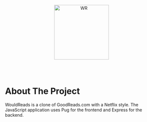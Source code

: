 <!-- [![Live Link][live-link-shield]][live-link-url]
[![LinkedIn][linkedin-shield]][linkedin-url] -->

<p align="center">
  <a target="_blank" href="https://wouldreadz.herokuapp.com/">
    <img src="public/images/WouldReadsIMG.jpg" alt="WR" height="180">
  </a>
</p>

<br /><br />

# About The Project
WouldReads is a clone of GoodReads.com with a Netflix style. The JavaScript application uses Pug for the frontend and Express for the backend.











[live-link-shield]: https://img.shields.io/badge/-LiveLink-red?style=for-the-badge&logo=red
[live-link-url]: https://wouldreadz.herokuapp.com/

[linkedin-shield]: https://img.shields.io/badge/-LinkedIn-red.svg?style=for-the-badge&logo=linkedin&colorB=red
[linkedin-url]: https://www.linkedin.com/in/andrea-jackson1/
